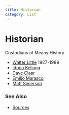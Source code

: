```yaml
---
title: Historian
category: List
---
```

# Historian

Custodians of Meany History

* [Walter Little](Walter-Little) 1927-1989
* [Idona Kellogg](Idona-Kellogg)
* [Dave Claar](Dave-Claar)
* [Emilio Marasco](Emilio-Marasco)
* [Matt Simerson](Matt-Simerson)

### See Also

* [Sources](Sources)
